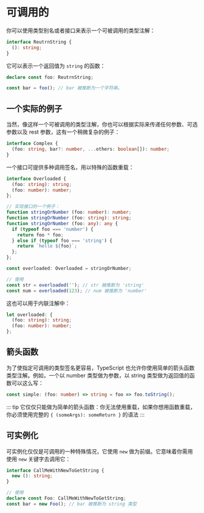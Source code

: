 # 可调用的

你可以使用类型别名或者接口来表示一个可被调用的类型注解：

```ts
interface ReutrnString {
  (): string;
}
```

它可以表示一个返回值为 `string` 的函数：

```ts
declare const foo: ReutrnString;

const bar = foo(); // bar 被推断为一个字符串。
```

## 一个实际的例子

当然，像这样一个可被调用的类型注解，你也可以根据实际来传递任何参数、可选参数以及 rest 参数，这有一个稍微复杂的例子：

```ts
interface Complex {
  (foo: string, bar?: number, ...others: boolean[]): number;
}
```

一个接口可提供多种调用签名，用以特殊的函数重载：

```ts
interface Overloaded {
  (foo: string): string;
  (foo: number): number;
};

// 实现接口的一个例子：
function stringOrNumber (foo: number): number;
function stringOrNumber (foo: string): string;
function stringOrNumber (foo: any): any {
  if (typeof foo === 'number') {
    return foo * foo;
  } else if (typeof foo === 'string') {
    return `hello ${foo}`;
  };
};

const overloaded: Overloaded = stringOrNumber;

// 使用
const str = overloaded(''); // str 被推断为 'string'
const num = overloaded(123); // num 被推断为 'number'
```

这也可以用于内联注解中：

```ts
let overloaded: {
  (foo: string): string;
  (foo: number): number;
};
```

## 箭头函数

为了使指定可调用的类型签名更容易，TypeScript 也允许你使用简单的箭头函数类型注解。例如，一个以 number 类型做为参数，以 string 类型做为返回值的函数可以这么写：

```ts
const simple: (foo: number) => string = foo => foo.toString();
```

::: tip
它仅仅只能做为简单的箭头函数：你无法使用重载，如果你想用函数重载，你必须使用完整的 `{ (someArgs): someReturn }` 的语法
:::

## 可实例化

可实例化仅仅是可调用的一种特殊情况，它使用 `new` 做为前缀。它意味着你需用使用 `new` 关键字去调用它：

```ts
interface CallMeWithNewToGetString {
  new (): string;
}

// 使用
declare const Foo: CallMeWithNewToGetString;
const bar = new Foo(); // bar 被推断为 string 类型
```

